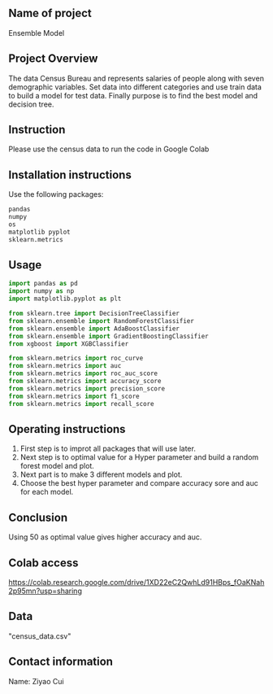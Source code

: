## Name of project
Ensemble Model

## Project Overview 
The data Census Bureau and represents salaries of people along with seven demographic variables. Set data into different categories and use train data to build a model for test data. Finally purpose is to find the best model and decision tree.

## Instruction
Please use the census data to run the code in Google Colab

## Installation instructions
Use the following packages:

```bash
pandas
numpy
os
matplotlib pyplot
sklearn.metrics
```
## Usage 
```python
import pandas as pd
import numpy as np
import matplotlib.pyplot as plt

from sklearn.tree import DecisionTreeClassifier
from sklearn.ensemble import RandomForestClassifier
from sklearn.ensemble import AdaBoostClassifier
from sklearn.ensemble import GradientBoostingClassifier
from xgboost import XGBClassifier

from sklearn.metrics import roc_curve
from sklearn.metrics import auc
from sklearn.metrics import roc_auc_score
from sklearn.metrics import accuracy_score
from sklearn.metrics import precision_score
from sklearn.metrics import f1_score
from sklearn.metrics import recall_score
```

## Operating instructions
1. First step is to improt all packages that will use later.
2. Next step is to optimal value for a Hyper parameter and build a random forest model and plot.
3. Next part is to make 3 different models and plot. 
4. Choose the best hyper parameter and compare accuracy sore and auc for each model.

## Conclusion
Using 50 as optimal value gives higher accuracy and auc.

## Colab access
https://colab.research.google.com/drive/1XD22eC2QwhLd91HBps_fOaKNah2p95mn?usp=sharing

## Data
"census_data.csv"

## Contact information
Name: Ziyao Cui
